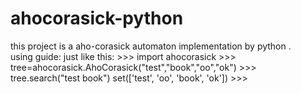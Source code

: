 # ahocorasick-python
this project is  a   aho-corasick  automaton implementation  by  python .    
using guide:
just like this:
          \>\>\> import ahocorasick
          \>\>\> tree=ahocorasick.AhoCorasick("test","book","oo","ok")
          \>\>\> tree.search("test book")
          set(['test', 'oo', 'book', 'ok'])
          \>\>\> 
